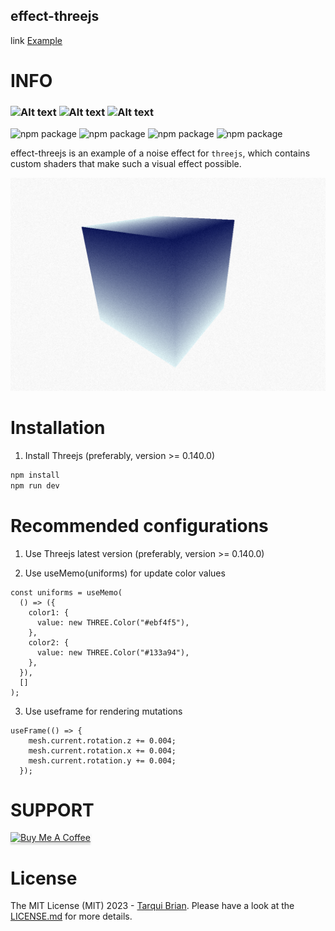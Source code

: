 ## effect-threejs

link <a href="tarquibrian.github.io/noisethreejs/" target="_blank" rel="noopener noreferrer">Example</a>

# INFO

<h3>
<img alt="Alt text" src="https://img.shields.io/badge/React-61DAFB.svg?style=for-the-badge&logo=React&logoColor=black"/>
<img alt="Alt text" src="https://img.shields.io/badge/Three.js-000000.svg?style=for-the-badge&logo=threedotjs&logoColor=white"/>
<img alt="Alt text" src="https://img.shields.io/badge/TypeScript-3178C6.svg?style=for-the-badge&logo=TypeScript&logoColor=white"/>
 </h3>

<img src="https://img.shields.io/badge/threejs-0.152.2-orange" alt="npm package"> <img src="https://img.shields.io/badge/%40react--three%2Fpostprocessing-threejs-green" alt='npm package'> <img src="https://img.shields.io/badge/%40react--three%2Ffiber-threejs-green" alt='npm package'> <img src="https://img.shields.io/badge/%40react--three%2Fdrei-threejs-green" alt='npm package'>


effect-threejs is an example of a noise effect for `threejs`, which contains custom shaders that make such a visual effect possible.

![My Image](./public/test.png)

# Installation

1. Install Threejs (preferably, version >= 0.140.0)

  ```bash
npm install
npm run dev
```

# Recommended configurations

1. Use Threejs latest version (preferably, version >= 0.140.0)

2. Use useMemo(uniforms) for update color values

  ```tsx
  const uniforms = useMemo(
    () => ({
      color1: {
        value: new THREE.Color("#ebf4f5"),
      },
      color2: {
        value: new THREE.Color("#133a94"),
      },
    }),
    []
  );
  ```
3. Use useframe for rendering mutations

```tsx
useFrame(() => {
    mesh.current.rotation.z += 0.004;
    mesh.current.rotation.x += 0.004;
    mesh.current.rotation.y += 0.004;
  });
```

# SUPPORT

<a href="https://www.buymeacoffee.com/tarquibrian" target="_blank" rel="noopener noreferrer"><img src="https://www.buymeacoffee.com/assets/img/custom_images/purple_img.png" alt="Buy Me A Coffee" style="height: 41px !important;width: 174px !important;box-shadow: 0px 3px 2px 0px rgba(190, 190, 190, 0.5) !important;-webkit-box-shadow: 0px 3px 2px 0px rgba(190, 190, 190, 0.5) !important;" ></a>

# License

The MIT License (MIT) 2023 - [Tarqui Brian](https://github.com/tarquibrian/). Please have a look at the [LICENSE.md](LICENSE) for more details.
